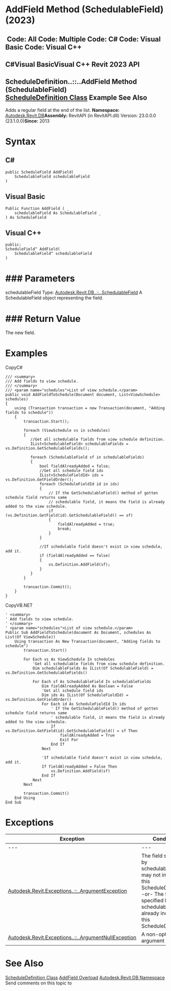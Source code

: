 # AddField Method (SchedulableField) (2023)

﻿
 Code: All Code: Multiple Code: C# Code: Visual Basic Code: Visual C++   
---  
C#Visual BasicVisual C++
Revit 2023 API  
---  
ScheduleDefinition..::..AddField Method (SchedulableField)  
[ScheduleDefinition Class](420696e3-f3ec-1a1d-1205-36a8119d81e5.md "ScheduleDefinition Class") Example See Also  
---  
Adds a regular field at the end of the list. 
**Namespace:** [Autodesk.Revit.DB](87546ba7-461b-c646-cbb1-2cb8f5bff8b2.md "Autodesk.Revit.DB Namespace")**Assembly:** RevitAPI (in RevitAPI.dll) Version: 23.0.0.0 (23.1.0.0)**Since:** 2013 
# Syntax
C#  
---  
```text
public ScheduleField AddField(
	SchedulableField schedulableField
)
```
  
Visual Basic  
---  
```text
Public Function AddField ( _
	schedulableField As SchedulableField _
) As ScheduleField
```
  
Visual C++  
---  
```text
public:
ScheduleField^ AddField(
	SchedulableField^ schedulableField
)
```
  
# ### Parameters
schedulableField
    Type: [Autodesk.Revit.DB..::..SchedulableField](84f03bb5-a9b8-581c-631c-6240b4954099.md "SchedulableField Class") A SchedulableField object representing the field. 
# ### Return Value
The new field. 
# Examples
CopyC#
```text
/// <summary>
/// Add fields to view schedule.
/// </summary>
/// <param name="schedules">List of view schedule.</param>
public void AddFieldToSchedule(Document document, List<ViewSchedule> schedules)
{
    using (Transaction transaction = new Transaction(document, "Adding fields to schedule"))
    {
        transaction.Start();

        foreach (ViewSchedule vs in schedules)
        {
           //Get all schedulable fields from view schedule definition.
           IList<SchedulableField> schedulableFields = vs.Definition.GetSchedulableFields();

           foreach (SchedulableField sf in schedulableFields)
           {
               bool fieldAlreadyAdded = false;
               //Get all schedule field ids
               IList<ScheduleFieldId> ids = vs.Definition.GetFieldOrder();
               foreach (ScheduleFieldId id in ids)
               {
                   // If the GetSchedulableField() method of gotten schedule field returns same
                   // schedulable field, it means the field is already added to the view schedule.
                   if (vs.Definition.GetField(id).GetSchedulableField() == sf)
                   {
                       fieldAlreadyAdded = true;
                       break;
                   }
               }

               //If schedulable field doesn't exist in view schedule, add it.
               if (fieldAlreadyAdded == false)
               {
                   vs.Definition.AddField(sf);
               }
           }
        }

        transaction.Commit();
    }   
}
```

CopyVB.NET
```text
' <summary>
' Add fields to view schedule.
' </summary>
' <param name="schedules">List of view schedule.</param>
Public Sub AddFieldToSchedule(document As Document, schedules As List(Of ViewSchedule))
    Using transaction As New Transaction(document, "Adding fields to schedule")
        transaction.Start()

        For Each vs As ViewSchedule In schedules
            'Get all schedulable fields from view schedule definition.
            Dim schedulableFields As IList(Of SchedulableField) = vs.Definition.GetSchedulableFields()

            For Each sf As SchedulableField In schedulableFields
                Dim fieldAlreadyAdded As Boolean = False
                'Get all schedule field ids
                Dim ids As IList(Of ScheduleFieldId) = vs.Definition.GetFieldOrder()
                For Each id As ScheduleFieldId In ids
                    ' If the GetSchedulableField() method of gotten schedule field returns same
                    ' schedulable field, it means the field is already added to the view schedule.
                    If vs.Definition.GetField(id).GetSchedulableField() = sf Then
                        fieldAlreadyAdded = True
                        Exit For
                    End If
                Next

                'If schedulable field doesn't exist in view schedule, add it.
                If fieldAlreadyAdded = False Then
                    vs.Definition.AddField(sf)
                End If
            Next
        Next

        transaction.Commit()
    End Using
End Sub
```

# Exceptions
| Exception | Condition |
| --- | --- |
| --- | --- |
| [Autodesk.Revit.Exceptions..::..ArgumentException](2e6e4206-97a8-dd4b-df5d-4269f4bb6088.md "ArgumentException Class") | The field specified by schedulableField may not included in this ScheduleDefinition. -or- The field specified by schedulableField is already included in this ScheduleDefinition. |
| [Autodesk.Revit.Exceptions..::..ArgumentNullException](631e1424-60f4-929b-4e52-dda9dcd26316.md "ArgumentNullException Class") | A non-optional argument was null |

# See Also
[ScheduleDefinition Class](420696e3-f3ec-1a1d-1205-36a8119d81e5.md "ScheduleDefinition Class")
[AddField Overload](e9c2fbe0-2bdd-f556-f870-54714e2ef939.md "AddField Method")
[Autodesk.Revit.DB Namespace](87546ba7-461b-c646-cbb1-2cb8f5bff8b2.md "Autodesk.Revit.DB Namespace")
Send comments on this topic to 